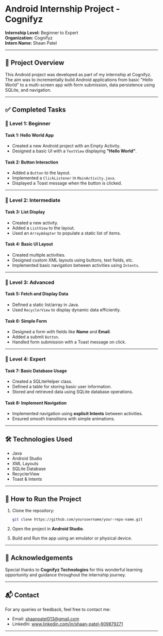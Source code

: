 
# Android Internship Project - Cognifyz

**Internship Level:** Beginner to Expert  
**Organization:** Cognifyz   
**Intern Name:** Shaan Patel  

---

## 📱 Project Overview

This Android project was developed as part of my internship at Cognifyz. The aim was to incrementally build Android applications from basic "Hello World" to a multi-screen app with form submission, data persistence using SQLite, and navigation.

---

## ✅ Completed Tasks

### 🔰 Level 1: Beginner

#### **Task 1: Hello World App**
- Created a new Android project with an Empty Activity.
- Designed a basic UI with a `TextView` displaying **"Hello World"**.

#### **Task 2: Button Interaction**
- Added a `Button` to the layout.
- Implemented a `ClickListener` in `MainActivity.java`.
- Displayed a Toast message when the button is clicked.

---

### 🔰 Level 2: Intermediate

#### **Task 3: List Display**
- Created a new activity.
- Added a `ListView` to the layout.
- Used an `ArrayAdapter` to populate a static list of items.

#### **Task 4: Basic UI Layout**
- Created multiple activities.
- Designed custom XML layouts using buttons, text fields, etc.
- Implemented basic navigation between activities using `Intents`.

---

### 🔰 Level 3: Advanced

#### **Task 5: Fetch and Display Data**
- Defined a static list/array in Java.
- Used `RecyclerView` to display dynamic data efficiently.

#### **Task 6: Simple Form**
- Designed a form with fields like **Name** and **Email**.
- Added a submit `Button`.
- Handled form submission with a Toast message on click.

---

### 🔰 Level 4: Expert

#### **Task 7: Basic Database Usage**
- Created a SQLiteHelper class.
- Defined a table for storing basic user information.
- Stored and retrieved data using SQLite database operations.

#### **Task 8: Implement Navigation**
- Implemented navigation using **explicit Intents** between activities.
- Ensured smooth transitions with simple animations.

---

## 🛠️ Technologies Used
- Java
- Android Studio
- XML Layouts
- SQLite Database
- RecyclerView
- Toast & Intents

---


## 🔗 How to Run the Project

1. Clone the repository:
   ```bash
   git clone https://github.com/yourusername/your-repo-name.git

2. Open the project in **Android Studio**.

3. Build and Run the app using an emulator or physical device.

---

## 🙏 Acknowledgements

Special thanks to **Cognifyz Technologies** for this wonderful learning opportunity and guidance throughout the internship journey.

---

## 📬 Contact

For any queries or feedback, feel free to contact me:

* Email: shaanpatel013@gmail.com
* LinkedIn: www.linkedin.com/in/shaan-patel-609879271

---

